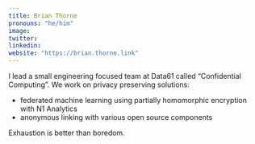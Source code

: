 ```yaml
---
title: Brian Thorne
pronouns: "he/him"
image: 
twitter:
linkedin:
website: "https://brian.thorne.link"
---
```


I lead a small engineering focused team at Data61 called “Confidential Computing”. We work on privacy preserving solutions:

- federated machine learning using partially homomorphic encryption with N1 Analytics
- anonymous linking with various open source components

Exhaustion is better than boredom.